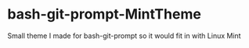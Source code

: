 # bash-git-prompt-MintTheme
Small theme I made for bash-git-prompt so it would fit in with Linux Mint
